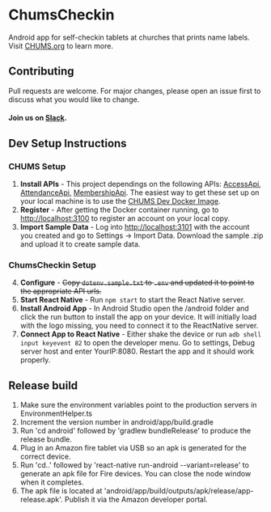 # ChumsCheckin
Android app for self-checkin tablets at churches that prints name labels.  Visit <a href="https://chums.org/">CHUMS.org</a> to learn more.

## Contributing
Pull requests are welcome. For major changes, please open an issue first to discuss what you would like to change.
#### Join us on [Slack](https://join.slack.com/t/livechurchsolutions/shared_invite/zt-i88etpo5-ZZhYsQwQLVclW12DKtVflg).

## Dev Setup Instructions

### CHUMS Setup
1. **Install APIs** - This project dependings on the following APIs: [AccessApi](https://github.com/LiveChurchSolutions/AccessApi), [AttendanceApi](https://github.com/LiveChurchSolutions/AttendanceApi), [MembershipApi](https://github.com/LiveChurchSolutions/MembershipApi).  The easiest way to get these set up on your local machine is to use the [CHUMS Dev Docker Image](https://github.com/LiveChurchSolutions/Docker).  
2. **Register** - After getting the Docker container running, go to [http://localhost:3100](http://localhost:3100) to register an account on your local copy.  
3. **Import Sample Data** - Log into [http://localhost:3101](http://localhost:3101) with the account you created and go to Settings -> Import Data.  Download the sample .zip and upload it to create sample data.

### ChumsCheckin Setup
4. **Configure** - ~~Copy `dotenv.sample.txt` to `.env` and updated it to point to the appropriate API urls.~~
5. **Start React Native** - Run `npm start` to start the React Native server.
6. **Install Android App** - In Android Studio open the /android folder and click the run button to install the app on your device.  It will initially load with the logo missing, you need to connect it to the ReactNative server.
7. **Connect App to React Native** - Either shake the device or run `adb shell input keyevent 82` to open the developer menu. Go to settings, Debug server host and enter YourIP:8080.  Restart the app and it should work properly.

## Release build
1. Make sure the environment variables point to the production servers in EnvironmentHelper.ts
2. Increment the version number in android/app/build.gradle
3. Run 'cd android' followed by 'gradlew bundleRelease' to produce the release bundle.
4. Plug in an Amazon fire tablet via USB so an apk is generated for the correct device.
5. Run 'cd..' followed by 'react-native run-android --variant=release' to generate an apk file for Fire devices.  You can close the node window when it completes.
7. The apk file is located at 'android/app/build/outputs/apk/release/app-release.apk'.  Publish it via the Amazon developer portal.